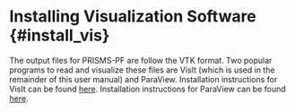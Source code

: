 # Installing Visualization Software {#install_vis}
The output files for PRISMS-PF are follow the VTK format. Two popular programs to read and visualize these files are VisIt (which is used in the remainder of this user manual) and ParaView. Installation instructions for VisIt can be found [here](https://visit-sphinx-github-user-manual.readthedocs.io/en/v3.2.0/gui_manual/Intro/Installing_VisIt.html). Installation instructions for ParaView can be found [here](https://www.paraview.org/download/).
